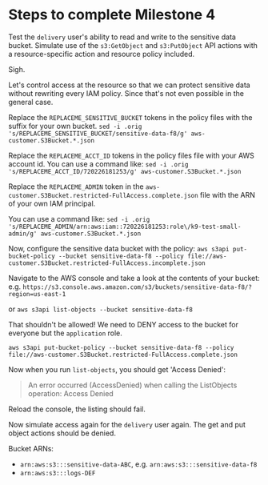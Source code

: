 # Steps to complete Milestone 4

Test the `delivery` user's ability to read and write to the sensitive data bucket.  Simulate
use of the `s3:GetObject` and `s3:PutObject` API actions with a resource-specific action and resource policy included.

Sigh.

Let's control access at the resource so that we can protect sensitive data without
rewriting every IAM policy.  Since that's not even possible in the general case.

Replace the `REPLACEME_SENSITIVE_BUCKET` tokens in the policy files with the suffix for your own bucket.
`sed -i .orig 's/REPLACEME_SENSITIVE_BUCKET/sensitive-data-f8/g' aws-customer.S3Bucket.*.json`

Replace the `REPLACEME_ACCT_ID` tokens in the policy files file with your AWS account id.  You can use a command like:
`sed -i .orig 's/REPLACEME_ACCT_ID/720226181253/g' aws-customer.S3Bucket.*.json`
 
Replace the `REPLACEME_ADMIN` token in the `aws-customer.S3Bucket.restricted-FullAccess.complete.json` file with the ARN of your own IAM principal.  

You can use a command like:
`sed -i .orig 's/REPLACEME_ADMIN/arn:aws:iam::720226181253:role\/k9-test-small-admin/g' aws-customer.S3Bucket.*.json`
 
Now, configure the sensitive data bucket with the policy:
`aws s3api put-bucket-policy --bucket sensitive-data-f8 --policy file://aws-customer.S3Bucket.restricted-FullAccess.incomplete.json`

Navigate to the AWS console and take a look at the contents of your bucket:
e.g. `https://s3.console.aws.amazon.com/s3/buckets/sensitive-data-f8/?region=us-east-1`

or `aws s3api list-objects --bucket sensitive-data-f8`

That shouldn't be allowed!  We need to DENY access to the bucket for everyone but the `application` role.

`aws s3api put-bucket-policy --bucket sensitive-data-f8 --policy file://aws-customer.S3Bucket.restricted-FullAccess.complete.json`

Now when you run `list-objects`, you should get 'Access Denied': 

> An error occurred (AccessDenied) when calling the ListObjects operation: Access Denied

Reload the console, the listing should fail.

Now simulate access again for the `delivery` user again.  The get and put object actions should be denied.


Bucket ARNs:
 
* `arn:aws:s3:::sensitive-data-ABC`, e.g. `arn:aws:s3:::sensitive-data-f8`
* `arn:aws:s3:::logs-DEF`
